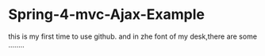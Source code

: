 # Spring-4-mvc-Ajax-Example
this is my first time to use github.  and in zhe font of my desk,there are some ........
